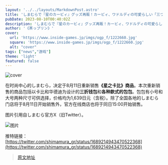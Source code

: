 ```yaml
---
layout: '../../layouts/MarkdownPost.astro'
title: 'しまむらで『星のカービィ』グッズ再販！カービィ、ワドルディの可愛らしい「三つ折り財布」「バッグ」をラインナップ'
pubDate: 2023-08-10T00:40:02Z
description: 'しまむらで『星のカービィ』グッズ再販！カービィ、ワドルディの可愛らしい「三つ折り財布」「バッグ」をラインナップ'
author: '《茶っプリン》'
cover:
  url: 'https://www.inside-games.jp/imgs/ogp_f/1222660.jpg'
  square: 'https://www.inside-games.jp/imgs/ogp_f/1222660.jpg'
  alt: "cover"
tags: ["news","游戏"]
theme: 'light'
featured: false
---
```


![cover](https://www.inside-games.jp/imgs/ogp_f/1222660.jpg)

在时尚中心的しまむら，决定于8月11日重新销售<b>《星之卡比》商品</b>。本次重新销售的商品包括以卡比和华德迪为设计的<b>三折钱包</b>和<b>各种款式的包包</b>。包包有小号和大号两种尺寸可供选择，价格均为1,639日元（含税）。除了全国各地的しまむら门店将于8月11日开始销售外，官方在线商店也将于同日15:00开始销售。

图片引用自しまむら官方X（旧Twitter）。

![图片](https://www.inside-games.jp/imgs/zoom/1222659.jpg)

推特链接：[https://twitter.com/shimamura_gr/status/1689214943470522368](https://twitter.com/shimamura_gr/status/1689214943470522368)

>[原文地址](https://www.inside-games.jp/article/2023/08/10/147752.html)  